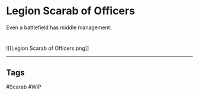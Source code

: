 # Legion Scarab of Officers
Even a battlefield has middle management.

#
![[Legion Scarab of Officers.png]]

---
## Tags
#Scarab
#WiP 